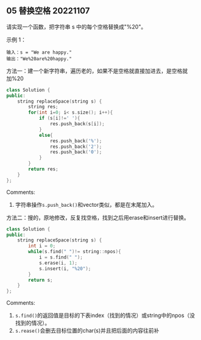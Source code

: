 ## 05 替换空格 20221107

请实现一个函数，把字符串 s 中的每个空格替换成"%20"。

示例 1：

    输入：s = "We are happy."
    输出："We%20are%20happy."

方法一：建一个新字符串，遍历老的，如果不是空格就直接加进去，是空格就加%20

```c++
class Solution {
public:
    string replaceSpace(string s) {
        string res;
        for(int i=0; i< s.size(); i++){
            if (s[i]!=' '){
                res.push_back(s[i]);
            }
            else{
                res.push_back('%');
                res.push_back('2');
                res.push_back('0');
            }
        }
        return res;
    }
};
```

Comments:

1. 字符串操作```s.push_back()```和vector类似，都是在末尾加入。

方法二：搜的，原地修改，反复找空格，找到之后用erase和insert进行替换。

```c++
class Solution {
public:
    string replaceSpace(string s) {
        int i = 0;
        while(s.find(" ")!= string::npos){
            i = s.find(" ");
            s.erase(i, 1);
            s.insert(i, "%20");
        }
        return s;
    }
};
```

Comments:

1. ```s.find()```的返回值是目标的下表index（找到的情况）或string中的npos（没找到的情况）。
2. ```s.rease()```会删去目标位置的char(s)并且把后面的内容往前补
